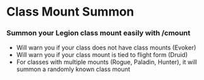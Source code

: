 # Class Mount Summon

### Summon your Legion class mount easily with /cmount

- Will warn you if your class does not have class mounts (Evoker)
- Will warn you if your class mount is tied to flight form (Druid)
- For classes with multiple mounts (Rogue, Paladin, Hunter), it will summon a randomly known class mount